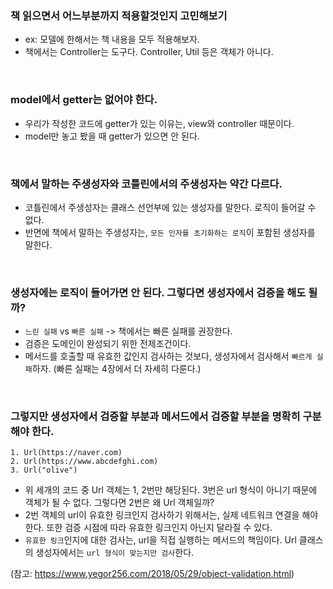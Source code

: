 ### 책 읽으면서 어느부분까지 적용할것인지 고민해보기
- ex: 모델에 한해서는 책 내용을 모두 적용해보자.
- 책에서는 Controller는 도구다. Controller, Util 등은 객체가 아니다.

<br>

### model에서 getter는 없어야 한다. 
- 우리가 작성한 코드에 getter가 있는 이유는, view와 controller 때문이다.
- model만 놓고 봤을 때 getter가 있으면 안 된다.

<br>

### 책에서 말하는 주생성자와 코틀린에서의 주생성자는 약간 다르다.
- 코틀린에서 주생성자는 클래스 선언부에 있는 생성자를 말한다. 로직이 들어갈 수 없다.
- 반면에 책에서 말하는 주생성자는, `모든 인자를 초기화하는 로직`이 포함된 생성자를 말한다.

<br>

### 생성자에는 로직이 들어가면 안 된다. 그렇다면 생성자에서 검증을 해도 될까?
- `느린 실패` vs `빠른 실패` -> 책에서는 빠른 실패를 권장한다.
- 검증은 도메인이 완성되기 위한 전제조건이다.
- 메서드를 호출할 때 유효한 값인지 검사하는 것보다, 생성자에서 검사해서 `빠르게 실패`하자. (빠른 실패는 4장에서 더 자세히 다룬다.)

<br>

### 그렇지만 생성자에서 검증할 부분과 메서드에서 검증할 부분을 명확히 구분해야 한다.
```
1. Url(https://naver.com)
2. Url(https://www.abcdefghi.com)
3. Url("olive")
```
- 위 세개의 코드 중 Url 객체는 1, 2번만 해당된다. 3번은 url 형식이 아니기 때문에 객체가 될 수 없다. 그렇다면 2번은 왜 Url 객체일까?
- 2번 객체의 url이 유효한 링크인지 검사하기 위해서는, 실제 네트워크 연결을 해야한다. 또한 검증 시점에 따라 유효한 링크인지 아닌지 달라질 수 있다.
- `유효한 링크`인지에 대한 검사는, url을 직접 실행하는 메서드의 책임이다. Url 클래스의 생성자에서는 `url 형식이 맞는지만 검사`한다.  

(참고: https://www.yegor256.com/2018/05/29/object-validation.html) 
